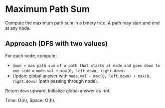 # Maximum Path Sum

Compute the maximum path sum in a binary tree. A path may start and end at any node.

## Approach (DFS with two values)
For each node, compute:
- `down = max path sum of a path that starts at node and goes down to one side` = `node.val + max(0, left.down, right.down)`
- Update global answer with `node.val + max(0, left.down) + max(0, right.down)` (path passing through node).

Return `down` upward. Initialize global answer as -inf.

Time: O(n), Space: O(h).

